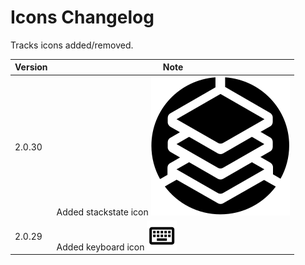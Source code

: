 # Icons Changelog

Tracks icons added/removed.

|Version|Note|
|---|---|
|2.0.30|Added stackstate icon <img src="./svg/stackstate.svg"/>|
|2.0.29|Added keyboard icon <img src="./svg/keyboard.svg"/>|


